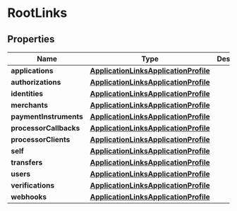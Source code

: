 

# RootLinks


## Properties

| Name | Type | Description | Notes |
|------------ | ------------- | ------------- | -------------|
|**applications** | [**ApplicationLinksApplicationProfile**](ApplicationLinksApplicationProfile.md) |  |  |
|**authorizations** | [**ApplicationLinksApplicationProfile**](ApplicationLinksApplicationProfile.md) |  |  |
|**identities** | [**ApplicationLinksApplicationProfile**](ApplicationLinksApplicationProfile.md) |  |  |
|**merchants** | [**ApplicationLinksApplicationProfile**](ApplicationLinksApplicationProfile.md) |  |  |
|**paymentInstruments** | [**ApplicationLinksApplicationProfile**](ApplicationLinksApplicationProfile.md) |  |  |
|**processorCallbacks** | [**ApplicationLinksApplicationProfile**](ApplicationLinksApplicationProfile.md) |  |  |
|**processorClients** | [**ApplicationLinksApplicationProfile**](ApplicationLinksApplicationProfile.md) |  |  |
|**self** | [**ApplicationLinksApplicationProfile**](ApplicationLinksApplicationProfile.md) |  |  |
|**transfers** | [**ApplicationLinksApplicationProfile**](ApplicationLinksApplicationProfile.md) |  |  |
|**users** | [**ApplicationLinksApplicationProfile**](ApplicationLinksApplicationProfile.md) |  |  |
|**verifications** | [**ApplicationLinksApplicationProfile**](ApplicationLinksApplicationProfile.md) |  |  |
|**webhooks** | [**ApplicationLinksApplicationProfile**](ApplicationLinksApplicationProfile.md) |  |  |



